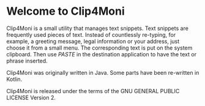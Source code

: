 # Welcome to Clip4Moni

Clip4Moni is a small utility that manages text snippets. Text snippets are frequently used pieces of text.
Instead of countlessly re-typing, for example, a greeting message, legal information or your address,
just choose it from a small menu. The corresponding text is put on the system clipboard. Then use
*PASTE* in the destination application to have the text or phrase inserted. 

Clip4Moni was originally written in Java. Some parts have been re-written in Kotlin.

Clip4Moni is released under the terms of the GNU GENERAL PUBLIC LICENSE Version 2.
